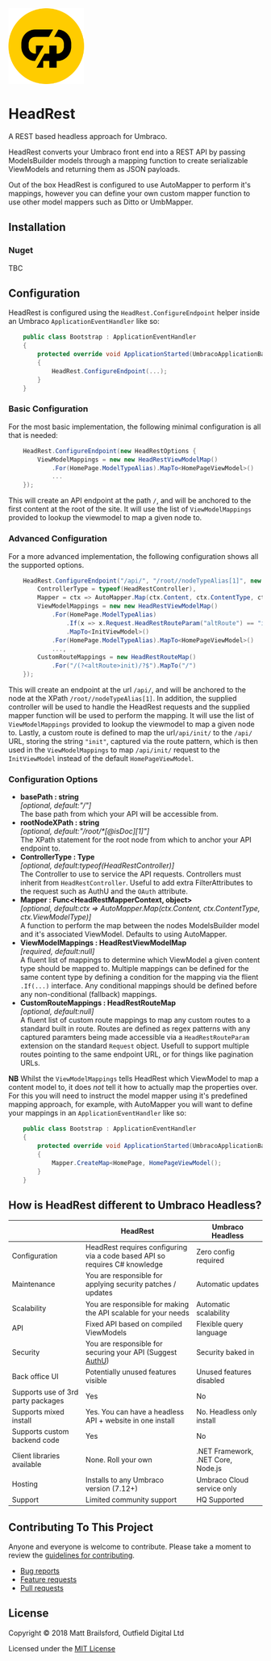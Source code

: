 <img src="assets/logo.png" alt="HeadRest" style="width: 150px;"/>

# HeadRest
A REST based headless approach for Umbraco.

HeadRest converts your Umbraco front end into a REST API by passing ModelsBuilder models through a mapping function to create serializable ViewModels and returning them as JSON payloads. 

Out of the box HeadRest is configured to use AutoMapper to perform it's mappings, however you can define your own custom mapper function to use other model mappers such as Ditto or UmbMapper.

## Installation

### Nuget

TBC

## Configuration
HeadRest is configured using the `HeadRest.ConfigureEndpoint` helper inside an Umbraco `ApplicationEventHandler` like so:
````csharp 
    public class Bootstrap : ApplicationEventHandler
    {
        protected override void ApplicationStarted(UmbracoApplicationBase app, ApplicationContext ctx)
        {
            HeadRest.ConfigureEndpoint(...);
        }
    }
````

### Basic Configuration
For the most basic implementation, the following minimal configuration is all that is needed:
````csharp 
    HeadRest.ConfigureEndpoint(new HeadRestOptions {
        ViewModelMappings = new new HeadRestViewModelMap()
            .For(HomePage.ModelTypeAlias).MapTo<HomePageViewModel>()
            ...
    });
````

This will create an API endpoint at the path `/`, and will be anchored to the first content at the root of the site. It will use the list of `ViewModelMappings` provided to lookup the viewmodel to map a given node to.

### Advanced Configuration
For a more advanced implementation, the following configuration shows all the supported options.
````csharp 
    HeadRest.ConfigureEndpoint("/api/", "/root//nodeTypeAlias[1]", new HeadRestOptions {
        ControllerType = typeof(HeadRestController),
        Mapper = ctx => AutoMapper.Map(ctx.Content, ctx.ContentType, ctx.ViewModelType),
        ViewModelMappings = new new HeadRestViewModelMap()
            .For(HomePage.ModelTypeAlias)
                .If(x => x.Request.HeadRestRouteParam("altRoute") == "init")
                .MapTo<InitViewModel>()
            .For(HomePage.ModelTypeAlias).MapTo<HomePageViewModel>()
            ...,
        CustomRouteMappings = new HeadRestRouteMap()
            .For("/(?<altRoute>init)/?$").MapTo("/")
    });
````
This will create an endpoint at the url `/api/`, and will be anchored to the node at the XPath `/root//nodeTypeAlias[1]`. In addition, the supplied controller will be used to handle the HeadRest requests and the supplied mapper function will be used to perform the mapping. It will use the list of `ViewModelMappings` provided to lookup the viewmodel to map a given node to. Lastly, a custom route is defined to map the url`/api/init/` to the `/api/` URL, storing the string `"init"`, captured via the route pattern, which is then used in the `ViewModelMappings` to map `/api/init/` request to the `InitViewModel` instead of the default `HomePageViewModel`.

### Configuration Options
* __basePath : string__   
  _[optional, default:"/"]_  
  The base path from which your API will be accessible from.
* __rootNodeXPath : string__   
  _[optional, default:"/root/*[@isDoc][1]"]_  
  The XPath statement for the root node from which to anchor your API endpoint to.
* __ControllerType : Type__   
  _[optional, default:typeof(HeadRestController)]_  
  The Controller to use to service the API requests. Controllers must inherit from `HeadRestController`. Useful to add extra FilterAttributes to the request such as AuthU and the `OAuth` attribute.
* __Mapper : Func<HeadRestMapperContext, object>__   
  _[optional, default:ctx => AutoMapper.Map(ctx.Content, ctx.ContentType, ctx.ViewModelType)]_  
  A function to perform the map between the nodes ModelsBuilder model and it's associated ViewModel. Defaults to using AutoMapper.
* __ViewModelMappings : HeadRestViewModelMap__   
  _[required, default:null]_  
  A fluent list of mappings to determine which ViewModel a given content type should be mapped to. Multiple mappings can be defined for the same content type by defining a condition for the mapping via the flient `.If(...)` interface. Any conditional mappings should be defined before any non-conditional (fallback) mappings.
* __CustomRouteMappings : HeadRestRouteMap__   
  _[optional, default:null]_  
  A fluent list of custom route mappings to map any custom routes to a standard built in route. Routes are defined as regex patterns with any captured paramters being made accessible via a `HeadRestRouteParam` extension on the standard `Request` object. Usefull to support multiple routes pointing to the same endpoint URL, or for things like pagination URLs.

**NB** Whilst the `ViewModelMappings` tells HeadRest which ViewModel to map a content model to, it does *not* tell it how to actually map the properties over. For this you will need to instruct the model mapper using it's predefined mapping approach, for example, with AutoMapper you will want to define your mappings in an `ApplicationEventHandler` like so:
````csharp 
    public class Bootstrap : ApplicationEventHandler
    {
        protected override void ApplicationStarted(UmbracoApplicationBase app, ApplicationContext ctx)
        {
            Mapper.CreateMap<HomePage, HomePageViewModel();
        }
    }
````
## How is HeadRest different to Umbraco Headless?
| | HeadRest | Umbraco Headless |
|-|----------|---------------|
| Configuration | HeadRest requires configuring via a code based API so requires C# knowledge | Zero config required |
| Maintenance | You are responsible for applying security patches / updates | Automatic updates |
| Scalability | You are responsible for making the API scalable for your needs | Automatic scalability |
| API | Fixed API based on compiled ViewModels | Flexible query language |
| Security | You are responsible for securing your API (Suggest [AuthU](https://github.com/mattbrailsford/umbraco-authu)) | Security baked in |
| Back office UI | Potentially unused features visible | Unused features disabled |
| Supports use of 3rd party packages | Yes | No |
| Supports mixed install | Yes. You can have a headless API + website in one install | No. Headless only install |
| Supports custom backend code | Yes | No |
| Client libraries available | None. Roll your own | .NET Framework, .NET Core, Node.js |
| Hosting | Installs to any Umbraco version (7.12+) | Umbraco Cloud service only |
| Support | Limited community support | HQ Supported |

## Contributing To This Project

Anyone and everyone is welcome to contribute. Please take a moment to review the [guidelines for contributing](CONTRIBUTING.md).

* [Bug reports](CONTRIBUTING.md#bugs)
* [Feature requests](CONTRIBUTING.md#features)
* [Pull requests](CONTRIBUTING.md#pull-requests)

## License

Copyright &copy; 2018 Matt Brailsford, Outfield Digital Ltd 

Licensed under the [MIT License](LICENSE)

